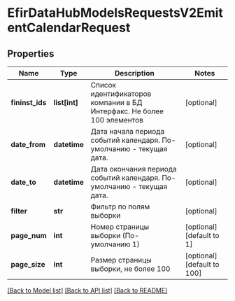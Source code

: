 # EfirDataHubModelsRequestsV2EmitentCalendarRequest

## Properties
Name | Type | Description | Notes
------------ | ------------- | ------------- | -------------
**fininst_ids** | **list[int]** | Список идентификаторов компании в БД Интерфакс. Не более 100 элементов | [optional] 
**date_from** | **datetime** | Дата начала периода событий календаря. По-умолчанию - текущая дата. | [optional] 
**date_to** | **datetime** | Дата окончания периода событий календаря. По-умолчанию - текущая дата. | [optional] 
**filter** | **str** | Фильтр по полям выборки | [optional] 
**page_num** | **int** | Номер страницы выборки (По-умолчанию 1) | [optional] [default to 1]
**page_size** | **int** | Размер страницы выборки, не более 100 | [optional] [default to 100]

[[Back to Model list]](../README.md#documentation-for-models) [[Back to API list]](../README.md#documentation-for-api-endpoints) [[Back to README]](../README.md)

